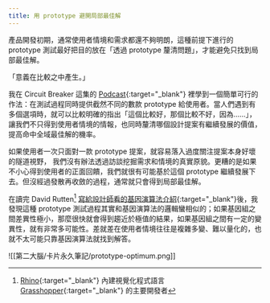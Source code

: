 ```yaml
---
title: 用 prototype 避開局部最佳解
---
```

產品開發初期，通常使用者情境和需求都還不夠明朗，這種前提下進行的 prototype 測試最好把目的放在「透過 prototype 釐清問題」，才能避免只找到局部最佳解。

「意義在比較之中產生。」

我在 Circuit Breaker 這集的 [Podcast](https://podcasts.apple.com/dk/podcast/15-understanding-prototyping-to-learn/id1617350970?i=1000568844213){:target="_blank"} 裡學到一個簡單可行的作法：在測試過程同時提供截然不同的數款 prototype 給使用者。當人們遇到有多個選項時，就可以比較明確的指出「這個比較好，那個比較不好，因為......」，讓我們不只得到使用者情境的情報，也同時釐清哪個設計提案有繼續發展的價值，提高命中全域最佳解的機率。

如果使用者一次只面對一款 prototype 提案，就容易落入過度關注提案本身好壞的隧道視野， 我們沒有辦法透過訪談挖掘需求和情境的真實原貌。更糟的是如果不小心得到使用者的正面回饋，我們就很有可能基於這個 prototype 繼續發展下去。但沒經過發散再收斂的過程，通常就只會得到局部最佳解。

在讀完 David Rutten[^1] [寫給設計師看的基因演算法介紹](https://www.grasshopper3d.com/profiles/blogs/evolutionary-principles){:target="_blank"}後，我發現這種 prototype 測試過程其實和基因演算法的邏輯蠻相似的；如果基因組之間差異性極小，那麼很快就會得到趨近於極值的結果，如果基因組之間有一定的變異性，就有非常多可能性。差就差在使用者情境往往是複雜多變、難以量化的，也就不太可能只靠基因演算法就找到解答。

![[第二大腦/卡片永久筆記/prototype-optimum.png]]

[^1]: [Rhino](https://www.rhino3d.com/){:target="_blank"} 內建視覺化程式語言 [Grasshopper](https://www.grasshopper3d.com/){:target="_blank"} 的主要開發者
